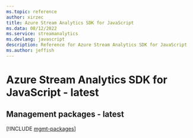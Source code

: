 ```yaml
---
ms.topic: reference
author: xirzec
title: Azure Stream Analytics SDK for JavaScript
ms.data: 08/12/2022
ms.service: streamanalytics
ms.devlang: javascript
description: Reference for Azure Stream Analytics SDK for JavaScript
ms.author: jeffish
---
```

# Azure Stream Analytics SDK for JavaScript - latest

## Management packages - latest
[!INCLUDE [mgmt-packages](stream-analytics-mgmt-index.md)]
